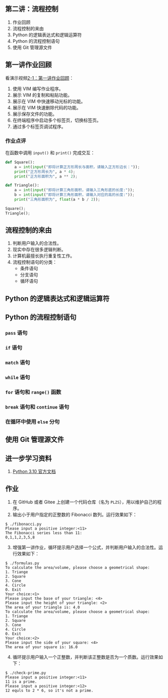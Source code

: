 ## 第二讲：流程控制

1. 作业回顾
1. 流程控制的来由
1. Python 的逻辑表达式和逻辑运算符
1. Python 的流程控制语句
1. 使用 Git 管理源文件

		
## 第一讲作业回顾

看演示视频[2-1：第一讲作业回顾](#)：

1. 使用 VIM 编写作业程序。
1. 展示 VIM 的复制和粘贴功能。
1. 展示在 VIM 中快速移动光标的功能。
1. 展示在 VIM 快速删除代码的功能。
1. 展示保存文件的功能。
1. 在终端程序中启动多个标签页，切换标签页。
1. 通过多个标签页调试程序。

	
### 作业点评

在函数中调用 `input()` 和 `print()` 完成交互：

```python
def Square():
    a = int(input("即将计算正方形周长与面积，请输入正方形边长："));
    print("正方形周长为", a * 4);
    print("正方形面积为", a ** 2);

def Triangle():
    a = int(input("即将计算三角形面积，请输入三角形底的长度:"));
    b = int(input("即将计算三角形面积，请输入对应的高的长度:"));
    print("三角形面积为", float(a * b / 2));

Square();
Triangle();
```

		
## 流程控制的来由

1. 判断用户输入的合法性。
1. 现实中存在很多逻辑判断。
1. 计算机最擅长执行重复性工作。
1. 流程控制语句的分类：
   - 条件语句
   - 分支语句
   - 循环语句

		
## Python 的逻辑表达式和逻辑运算符

		
## Python 的流程控制语句

	
### `pass` 语句

	
### `if` 语句

	
### `match` 语句

	
### `while` 语句

	
### `for` 语句和 `range()` 函数

	
### `break` 语句和 `continue` 语句

	
### 在循环中使用 `else` 分句

		
## 使用 Git 管理源文件

		
## 进一步学习资料

1. [Python 3.10 官方文档](https://docs.python.org/zh-cn/3.10/index.html)

		
## 作业

1) 在 GitHub 或者 Gitee 上创建一个代码仓库（名为 `PLZS`），用以维护自己的程序。
2) 输出小于用户指定的正整数的 Fibonacci 数列。运行效果如下：
```console
$ ./fibonacci.py
Please input a positive integer:<11>
The Fibonacci series less than 11:
0,1,1,2,3,5,8
```

	
3) 增强第一讲作业，循环提示用户选择一个公式，并判断用户输入的合法性。运行效果如下：

```console
$ ./formulas.py
To calculate the area/volume, please choose a geometrical shape:
1. Triange
2. Square
3. Cone
4. Circle
0. Exit
Your choice:<1>
Please input the base of your triangle: <4>
Please input the height of your triangle: <2>
The area of your triangle is: 4.0
To calculate the area/volume, please choose a geometrical shape:
1. Triange
2. Square
3. Cone
4. Circle
0. Exit
Your choice:<2>
Please input the side of your square: <4>
The area of your square is: 16.0
```

	
4) 循环提示用户输入一个正整数，并判断该正整数是否为一个质数。运行效果如下：

```console
$ ./check-prime.py
Please input a positive integer:<11>
11 is a prime.
Please input a positive integer:<12>
12 equls to 2 * 6, so it's not a prime.
```

